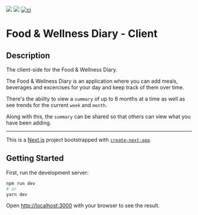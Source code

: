 <a href="https://codeclimate.com/github/SeanCollings/food-diary-client/test_coverage"><img src="https://api.codeclimate.com/v1/badges/2bdd7c31fff13c0ee929/test_coverage" /></a>
<a href="https://codeclimate.com/github/SeanCollings/food-diary-client/maintainability"><img src="https://api.codeclimate.com/v1/badges/2bdd7c31fff13c0ee929/maintainability" /></a>
[![ci](https://github.com/SeanCollings/food-diary-client/actions/workflows/ci.yml/badge.svg)](https://github.com/SeanCollings/food-diary-client/actions/workflows/ci.yml)

# Food & Wellness Diary - Client

## Description

The client-side for the Food & Wellness Diary.

The Food & Wellness Diary is an application where you can add meals, beverages and excercises for your day and keep track of them over time.

There's the abiilty to view a `summary` of up to 6 months at a time as well as see trends for the current `week` and `month`.

Along with this, the `summary` can be shared so that others can view what you have been adding.

---

This is a [Next.js](https://nextjs.org/) project bootstrapped with [`create-next-app`](https://github.com/vercel/next.js/tree/canary/packages/create-next-app).

## Getting Started

First, run the development server:

```bash
npm run dev
# or
yarn dev
```

Open [http://localhost:3000](http://localhost:3000) with your browser to see the result.
